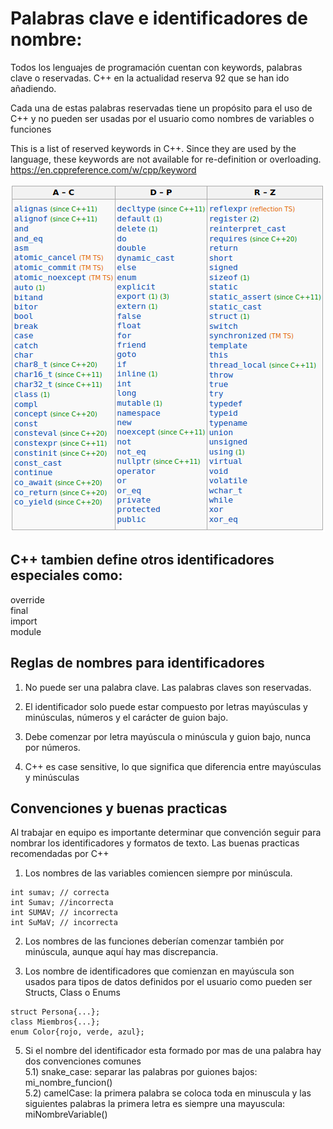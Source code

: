 Palabras clave e identificadores de nombre:
===

Todos los lenguajes de programación cuentan con keywords, palabras clave o reservadas.
C++ en la actualidad reserva 92 que se han ido añadiendo.

Cada una de estas palabras reservadas tiene un propósito para el uso de C++ y
no pueden ser usadas por el usuario como nombres de variables o funciones

This is a list of reserved keywords in C++. Since they are used by the
language, these keywords are not available for re-definition or overloading. 
https://en.cppreference.com/w/cpp/keyword

![image](008/palabras_clave.png)

C++ tambien define otros identificadores especiales como:  
----
override  
final  
import  
module  

Reglas de nombres para identificadores
---

1) No puede ser una palabra clave. Las palabras claves son reservadas.

2) El identificador solo puede estar compuesto por letras mayúsculas y
minúsculas, números y el carácter de guion bajo.

3) Debe comenzar por letra mayúscula o minúscula y guion bajo, nunca por números.

4) C++ es case sensitive, lo que significa que diferencia entre mayúsculas y
minúsculas


Convenciones y buenas practicas
---
Al trabajar en equipo es importante determinar que convención seguir para
nombrar los identificadores y formatos de texto.
Las buenas practicas recomendadas por C++

1) Los nombres de las variables comiencen siempre por minúscula.
```
int sumav; // correcta
int Sumav; //incorrecta
int SUMAV; // incorrecta
int SuMaV; // incorrecta
```

2) Los nombres de las funciones deberían comenzar también por minúscula, aunque
aquí hay mas discrepancia.


3) Los nombre de identificadores que comienzan en mayúscula son usados para
tipos de datos definidos por el usuario como pueden ser Structs, Class o Enums
```
struct Persona{...};
class Miembros{...};
enum Color{rojo, verde, azul};
```

5) Si el nombre del identificador esta formado por mas de una palabra hay dos
convenciones comunes  
    5.1) snake_case: separar las palabras por guiones bajos: mi_nombre_funcion()  
    5.2) camelCase: la primera palabra se coloca toda en minuscula y las
    siguientes palabras la primera letra es siempre una mayuscula:
    miNombreVariable()
